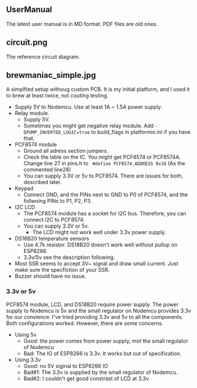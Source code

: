 ## UserManual

The latest user manual is in MD format. PDF files are old ones.


## circuit.png

The reference circuit diagram.

## brewmaniac_simple.jpg

A simplfied setup withoug custom PCB. It is my initial platform, and I used it to brew at least twice, not couting testing.
* Supply 5V to Nodemcu. Use at least 1A ~ 1.5A power supply.
* Relay module.
    * Supply 5V. 
    * Sometimes you might get negative relay module. Add `-DPUMP_INVERTED_LOGIC=true` to build_flags in platformio.ini if you have that. 
 * PCF8574 module
    * Ground all adress section jumpers.
    * Check the lable on the IC. You might get PCF8574 or PCF8574A. Change line 27 in pins.h to
     ` #define PCF8574_ADDRESS 0x38` (As the commented line28)
    * You can supply 3.3V or 5v to PCF8574. There are issues for both, described later.
 * Keypad
    * Connect GND, and the PINs next to GND to P0 of PCF8574, and the follwoing PINs to P1, P2, P3. 
 * I2C LCD
    * The PCF8574 module has a socket for I2C bus. Therefore, you can connect I2C to PCF8574.
    * You can supply 3.3V or 5v.
        * The LCD might not work well under 3.3v power supply.
 * DS18B20 temperature sensors
    * Use 4.7k resistor. DS18B20 doesn't work well without pullup on ESP8266.
    * 3.3v/5v see the description following.
 * Most SSR seems to accept 3V~ signal and draw small current. Just make sure the specfiction of your SSR. 
 * Buzzer should have no issue.

### 3.3v or 5v
PCF8574 module, LCD, and DS18B20 require power supply. The power supply to Nodemcu is 5v and the small regulator on Nodemcu provides 3.3v for our convience. I've tried providing 3.3v and 5v to all the components. Both configurations worked. However, there are some concerns. 
 * Using 5v
    * Good: the power comes from power supply, mot the small regulator of Nodemcu
    * Bad: The IO of ESP8266 is 3.3v. It works but out of specification.
 * Using 3.3v
    * Good: no 5V siginal to ESP8266 IO
    * Bad#1: The 3.3v is supplied by the small regulator of Nodemcu.
    * Bad#2: I couldn't get good constrast of LCD at 3.3v
